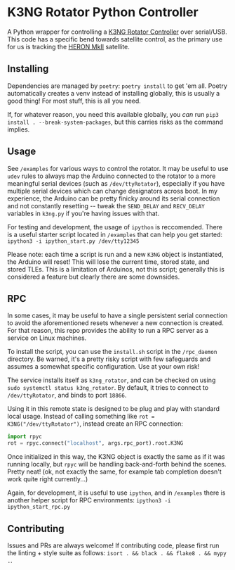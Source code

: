 # K3NG Rotator Python Controller
A Python wrapper for controlling a [K3NG Rotator Controller](https://github.com/k3ng/k3ng_rotator_controller) over serial/USB. 
This code has a specific bend towards satellite control, as the primary use for us is tracking the [HERON MkII](https://heron.utat.space/) satellite. 

## Installing
Dependencies are managed by `poetry`: `poetry install` to get 'em all. 
Poetry automatically creates a venv instead of installing globally, this is usually a good thing!
For most stuff, this is all you need. 

If, for whatever reason, you need this available globally, you *can* run `pip3 install . --break-system-packages`, but this carries risks as the command implies. 

## Usage
See `/examples` for various ways to control the rotator. 
It may be useful to use `udev` rules to always map the Arduino connected to the rotator to a more meaningful serial devices (such as `/dev/ttyRotator`), especially if you have multiple serial devices which can change designators across boot. 
In my experience, the Arduino can be pretty finicky around its serial connection and not constantly resetting -- tweak the `SEND_DELAY` and `RECV_DELAY` variables in `k3ng.py` if you're having issues with that.

For testing and development, the usage of `ipython` is reccomended. 
There is a useful starter script located in `/examples` that can help you get started: `ipython3 -i ipython_start.py /dev/tty12345`

Please note: each time a script is run and a new `K3NG` object is instantiated, the Arduino will reset! 
This will lose the current time, stored state, and stored TLEs. 
This is a limitation of Arduinos, not this script; generally this is considered a feature but clearly there are some downsides.

## RPC
In some cases, it may be useful to have a single persistent serial connection to avoid the aforementioned resets whenever a new connection is created. 
For that reason, this repo provides the ability to run a RPC server as a service on Linux machines. 

To install the script, you can use the `install.sh` script in the `/rpc_daemon` directory. 
Be warned, it's a pretty risky script with few safeguards and assumes a somewhat specific configuration. 
Use at your own risk! 

The service installs itself as `k3ng_rotator`, and can be checked on using `sudo systemctl status k3ng_rotator`. 
By default, it tries to connect to `/dev/ttyRotator`, and binds to port `18866`. 

Using it in this remote state is designed to be plug and play with standard local usage. 
Instead of calling something like `rot = K3NG("/dev/ttyRotator")`, instead create an RPC connection:

```python
import rpyc
rot = rpyc.connect("localhost", args.rpc_port).root.K3NG
```

Once initialized in this way, the K3NG object is exactly the same as if it was running locally, but `rpyc` will be handling back-and-forth behind the scenes. 
Pretty neat!
(ok, not exactly the same, for example tab completion doesn't work quite right currently...)

Again, for development, it is useful to use `ipython`, and in `/examples` there is another helper script for RPC environments: `ipython3 -i ipython_start_rpc.py`

## Contributing
Issues and PRs are always welcome! 
If contributing code, please first run the linting + style suite as follows: `isort . && black . && flake8 . && mypy .`. 

